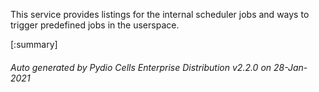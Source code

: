 






This service provides listings for the internal scheduler jobs and ways to trigger predefined jobs in the userspace.

[:summary]

###### Auto generated by Pydio Cells Enterprise Distribution v2.2.0 on 28-Jan-2021
